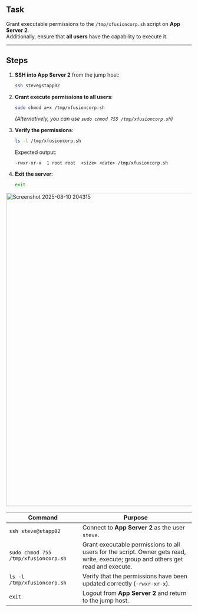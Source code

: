 
## Task
Grant executable permissions to the `/tmp/xfusioncorp.sh` script on **App Server 2**.  
Additionally, ensure that **all users** have the capability to execute it.

---

## Steps

1. **SSH into App Server 2** from the jump host:
   ```bash
   ssh steve@stapp02
   ```

2. **Grant execute permissions to all users**:
   ```bash
   sudo chmod a+x /tmp/xfusioncorp.sh
   ```
   *(Alternatively, you can use `sudo chmod 755 /tmp/xfusioncorp.sh`)*

3. **Verify the permissions**:
   ```bash
   ls -l /tmp/xfusioncorp.sh
   ```
   Expected output:
   ```
   -rwxr-xr-x  1 root root  <size> <date> /tmp/xfusioncorp.sh
   ```

4. **Exit the server**:
   ```bash
   exit
   ```
   
<img width="1730" height="850" alt="Screenshot 2025-08-10 204315" src="https://github.com/user-attachments/assets/50500d89-2446-411a-8c4e-0fd9d783fbae" />

| Command | Purpose |
|---------|---------|
| `ssh steve@stapp02` | Connect to **App Server 2** as the user `steve`. |
| `sudo chmod 755 /tmp/xfusioncorp.sh` | Grant executable permissions to all users for the script. Owner gets read, write, execute; group and others get read and execute. |
| `ls -l /tmp/xfusioncorp.sh` | Verify that the permissions have been updated correctly (`-rwxr-xr-x`). |
| `exit` | Logout from **App Server 2** and return to the jump host. |
